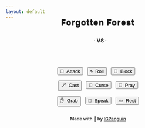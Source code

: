 ```yaml
---
layout: default
---
```

<meta http-equiv="Permissions-Policy" content="interest-cohort=()">
<meta name="twitter:card" content="summary" />
<meta name="twitter:site" content="{{ page.title }}" />
<meta name="twitter:title" content="{{ page.title }}" />
<meta name="twitter:image" content="{{ page.title_image }}" />

<script src="https://ajax.googleapis.com/ajax/libs/jquery/3.5.1/jquery.min.js"></script>
<link rel="stylesheet" href="https://cdnjs.cloudflare.com/ajax/libs/animate.css/4.1.1/animate.min.css"/>
<script src="js/game_loop.js"></script>

<div class= "curtain" id="id_fullscreen_curtain"></div>
<div class= "fullScreenText" id="id_fullscreen_text"></div>

<center class="animate__animated animate__fadeIn animate__fast">
<h2 id = "id_area" style="margin-top:-22px;
  margin-bottom:8px;
    font-size:22px;
    text-shadow: 0 2px 1px #000;
      letter-spacing: 1.5px;">Forgotten Forest</h2>
<!-- <h2 id = "id_subtitle" style="margin:-12px; font-size:20px;">∙&nbsp;&nbsp;∙&nbsp;&nbsp;∙</h2> -->
<p style="margin:6px;"></p>

<div class= "enemyOverlay" id="id_enemy_overlay" style="font-family:sans;"></div>
<div class="card" id="id_card">
<div id = "id_enemy_info">
  <h2 id = "id_name" style="text-align:left;
    padding-left:10px;"/>
<h1 id = "id_emoji" style="margin-top:4px; margin-bottom:4px;"/>
<h3 id = "id_stats" style="float:left; text-align:left; padding-left:12px; line-height:24px; margin-bottom:4px; font-family:sans;"/>
<br>
</div>
<div class="shadow-box" style="box-shadow:
      inset 0px 0px 0px 3px rgba(0,0,0,0.5);">
<h4 id = "id_desc" style="float:left;
  text-align:left;
  padding-top:8px;
  padding-left:14px;
  padding-right:8px;
  margin-bottom:2px;
  line-height:165%;
  width:95%;
  overflow: auto;"/>
<h5 id = "id_team" style="float:right;
  margin-top:2px;
  padding-right:10px;
  overflow: auto;"/>
</div>
</div>

<p style="margin:9px;"></p>
<h3 style="margin:-0px; font-size:14px">· VS ·</h3>
<p style="margin:6px;"></p>

<div class= "playerOverlay" id="id_player_overlay" style="font-family:sans;"></div>
<div class="toolbar" style="padding-bottom:10px;">
<div id = "id_player_info">
<h3 id = "id_player_name" style="font-weight:bold; margin-bottom:6px; margin-top:4px; cursor:pointer; font-size:16px"/>
<h3 id = "id_player_status" style="margin-bottom:0px; display:inline; font-family:sans;"/>
</div>
<h4 id = "id_log" style="margin-top:6px; margin-bottom:0px; padding-left:6px; margin-bottom:4px; text-align:left;"/>
<h4 id = "id_player_party_loot" style="margin-bottom:0px; display:inline; box-shadow:none;"/>
</div>

<p style="margin:18px;"></p>
<button type = "button" id = "button_attack">🎯&nbsp;&nbsp;Attack</button>&nbsp;&nbsp;
<button type = "button" id = "button_roll">🌀&nbsp;&nbsp;Roll</button>&nbsp;&nbsp;
<button type = "button" id = "button_block">🔰&nbsp;&nbsp;Block</button>
<p style="margin:14px;"></p>
<button type = "button" id = "button_cast">🪄&nbsp;&nbsp;Cast</button>&nbsp;&nbsp;
<button type = "button" id = "button_curse">🪬&nbsp;&nbsp;Curse</button>&nbsp;&nbsp;
<button type = "button" id = "button_pray">🙏&nbsp;&nbsp;Pray</button>
<p style="margin:14px;"></p>
<button type = "button" id = "button_grab">✋&nbsp;&nbsp;Grab</button>&nbsp;&nbsp;
<button type = "button" id = "button_speak">💬&nbsp;&nbsp;Speak</button>&nbsp;&nbsp;
<button type = "button" id = "button_sleep">💤&nbsp;&nbsp;Rest</button>

<p style="margin:26px"></p>
<h4 style="font-size:12px; opacity:0.85; box-shadow:none;">Made with 💚 by <a href="https://github.com/IGPenguin/webcrawler/">IGPenguin</a></h4><h4 id="id_version" style="font-size:10px; margin-top:-12px; opacity:0.6; box-shadow:none;"/>
</center>
